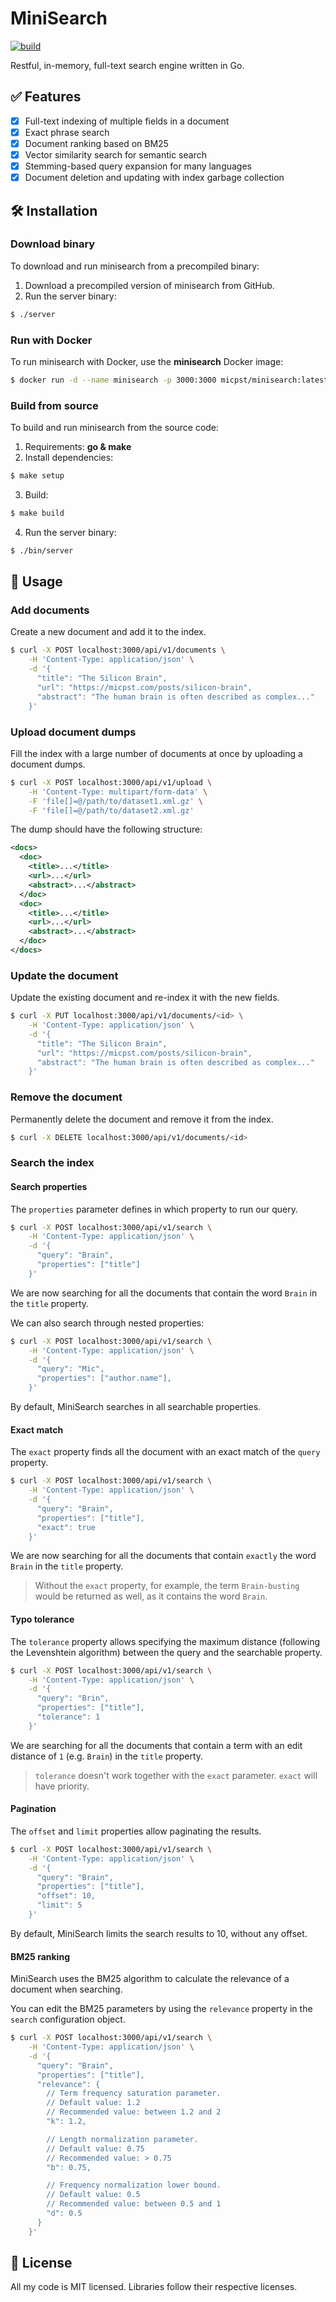 # MiniSearch

[![build](https://github.com/micpst/minisearch/actions/workflows/build.yml/badge.svg)](https://github.com/micpst/minisearch/actions/workflows/build.yml)

Restful, in-memory, full-text search engine written in Go.

## ✅ Features

- [x] Full-text indexing of multiple fields in a document
- [x] Exact phrase search
- [x] Document ranking based on BM25
- [x] Vector similarity search for semantic search
- [x] Stemming-based query expansion for many languages
- [x] Document deletion and updating with index garbage collection

## 🛠️ Installation

### Download binary
To download and run minisearch from a precompiled binary:
1. Download a precompiled version of minisearch from GitHub.
2. Run the server binary:
```bash
$ ./server
```

### Run with Docker
To run minisearch with Docker, use the **minisearch** Docker image:
```bash
$ docker run -d --name minisearch -p 3000:3000 micpst/minisearch:latest
```

### Build from source
To build and run minisearch from the source code:
1. Requirements: **go & make**
2. Install dependencies:
```bash
$ make setup
```
3. Build:
```bash
$ make build
```
4. Run the server binary:
```bash
$ ./bin/server
```

## 📘 Usage
### Add documents
Create a new document and add it to the index.
```bash
$ curl -X POST localhost:3000/api/v1/documents \
    -H 'Content-Type: application/json' \
    -d '{
      "title": "The Silicon Brain",
      "url": "https://micpst.com/posts/silicon-brain",
      "abstract": "The human brain is often described as complex..."
    }'
```

### Upload document dumps
Fill the index with a large number of documents at once by uploading a document dumps.
```bash
$ curl -X POST localhost:3000/api/v1/upload \
    -H 'Content-Type: multipart/form-data' \
    -F 'file[]=@/path/to/dataset1.xml.gz' \
    -F 'file[]=@/path/to/dataset2.xml.gz'
```
The dump should have the following structure:
```xml
<docs>
  <doc>
    <title>...</title>
    <url>...</url>
    <abstract>...</abstract>
  </doc>
  <doc>
    <title>...</title>
    <url>...</url>
    <abstract>...</abstract>
  </doc>
</docs>
```

### Update the document
Update the existing document and re-index it with the new fields.
```bash
$ curl -X PUT localhost:3000/api/v1/documents/<id> \
    -H 'Content-Type: application/json' \
    -d '{
      "title": "The Silicon Brain",
      "url": "https://micpst.com/posts/silicon-brain",
      "abstract": "The human brain is often described as complex..."
    }'
```

### Remove the document
Permanently delete the document and remove it from the index.
```bash
$ curl -X DELETE localhost:3000/api/v1/documents/<id>
```

### Search the index

#### Search properties
The `properties` parameter defines in which property to run our query.
```bash
$ curl -X POST localhost:3000/api/v1/search \
    -H 'Content-Type: application/json' \
    -d '{
      "query": "Brain",
      "properties": ["title"]
    }'
```
We are now searching for all the documents that contain the word `Brain` in the `title` property.

We can also search through nested properties:
```bash
$ curl -X POST localhost:3000/api/v1/search \
    -H 'Content-Type: application/json' \
    -d '{
      "query": "Mic",
      "properties": ["author.name"],
    }'
```
By default, MiniSearch searches in all searchable properties.

#### Exact match
The `exact` property finds all the document with an exact match of the `query` property.
```bash
$ curl -X POST localhost:3000/api/v1/search \
    -H 'Content-Type: application/json' \
    -d '{
      "query": "Brain",
      "properties": ["title"],
      "exact": true
    }'
```
We are now searching for all the documents that contain `exactly` the word `Brain` in the `title` property.

> Without the `exact` property, for example, the term `Brain-busting` would be returned as well, as it contains the word `Brain`.

#### Typo tolerance
The `tolerance` property allows specifying the maximum distance (following the Levenshtein algorithm) between the query and the searchable property.
```bash
$ curl -X POST localhost:3000/api/v1/search \
    -H 'Content-Type: application/json' \
    -d '{
      "query": "Brin",
      "properties": ["title"],
      "tolerance": 1
    }'
```
We are searching for all the documents that contain a term with an edit distance of `1` (e.g. `Brain`) in the `title` property.

> `tolerance` doesn't work together with the `exact` parameter. `exact` will have priority.

#### Pagination
The `offset` and `limit` properties allow paginating the results.
```bash
$ curl -X POST localhost:3000/api/v1/search \
    -H 'Content-Type: application/json' \
    -d '{
      "query": "Brain",
      "properties": ["title"],
      "offset": 10,
      "limit": 5
    }'
```
By default, MiniSearch limits the search results to 10, without any offset.

#### BM25 ranking
MiniSearch uses the BM25 algorithm to calculate the relevance of a document when searching.

You can edit the BM25 parameters by using the `relevance` property in the `search` configuration object.
```bash
$ curl -X POST localhost:3000/api/v1/search \
    -H 'Content-Type: application/json' \
    -d '{
      "query": "Brain",
      "properties": ["title"],
      "relevance": {
        // Term frequency saturation parameter.
        // Default value: 1.2
        // Recommended value: between 1.2 and 2
        "k": 1.2,

        // Length normalization parameter.
        // Default value: 0.75
        // Recommended value: > 0.75
        "b": 0.75,

        // Frequency normalization lower bound.
        // Default value: 0.5
        // Recommended value: between 0.5 and 1
        "d": 0.5
      }
    }'
```

## 📄 License
All my code is MIT licensed. Libraries follow their respective licenses.
